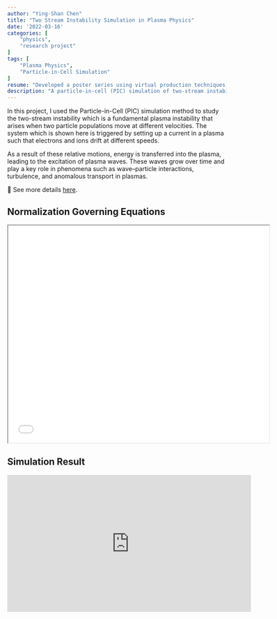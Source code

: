 ```yaml
---
author: "Ying-Shan Chen"
title: "Two Stream Instability Simulation in Plasma Physics"
date: '2022-03-16'
categories: [
    "physics",
    "research project"
]
tags: [
    "Plasma Physics",
    "Particle-in-Cell Simulation"
]
resume: "Developed a poster series using virtual production techniques, combining Unreal Engine and LED panels. Blended real-time rendering with physical cinematography to create immersive medieval environments."
description: "A particle-in-cell (PIC) simulation of two-stream instability in plasma, illustrating how relative drift between species leads to the excitation of plasma waves."
---
```

In this project, I used the Particle-in-Cell (PIC) simulation method to study the two-stream instability which is a fundamental plasma instability that arises when two particle populations move at different velocities. The system which is shown here is triggered by setting up a current in a plasma such that electrons and ions drift at different speeds.

As a result of these relative motions, energy is transferred into the plasma, leading to the excitation of plasma waves. These waves grow over time and play a key role in phenomena such as wave–particle interactions, turbulence, and anomalous transport in plasmas.

🔗 See more details <a href="https://github.com/ChenYingShan1114/Two-Stream-Instability"> here</a>.

## Normalization Governing Equations
<p align="center" >
    <iframe class="pdf" src="/self/pdf/projects_physics/TwoStreamInstability/20220316_PIC_Normalization.pdf" width="600" height="500"> </iframe>
</p>

<h2> Simulation Result </h2>
<p align="center">
    <iframe width="560" height="315" src="https://www.youtube.com/embed/e5qB_2GPrGc?si=ORlUVXlh5VtDlX7Q&autoplay=1&loop=1&playlist=e5qB_2GPrGc" title="YouTube video player" frameborder="0" allow="accelerometer; autoplay; clipboard-write; encrypted-media; gyroscope; picture-in-picture; web-share" referrerpolicy="strict-origin-when-cross-origin" allowfullscreen></iframe>
</p>